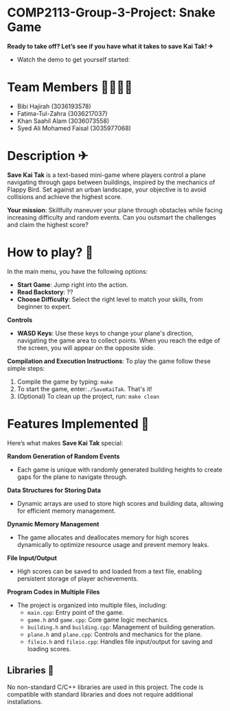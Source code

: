 # COMP2113-Group-3-Project: Snake Game
**Ready to take off? Let’s see if you have what it takes to save Kai Tak! ✈**
- Watch the demo to get yourself started:

# Team Members 🧑‍💻👩‍💻 
- Bibi Hajirah (3036193578)
- Fatima-Tul-Zahra (3036217037)
- Khan Saahil Alam (3036073558)
- Syed Ali Mohamed Faisal (3035977068)

# Description ✈
**Save Kai Tak** is a text-based mini-game where players control a plane navigating through gaps between buildings, inspired by the mechanics of Flappy Bird. Set against an urban landscape, your objective is to avoid collisions and achieve the highest score.

**Your mission**: Skillfully maneuver your plane through obstacles while facing increasing difficulty and random events. Can you outsmart the challenges and claim the highest score?

# How to play? 🧐
In the main menu, you have the following options:
- **Start Game**: Jump right into the action.
- **Read Backstory**: ??
- **Choose Difficulty**: Select the right level to match your skills, from beginner to expert.
  
**Controls**
- **WASD Keys**: Use these keys to change your plane's direction, navigating the game area to collect points. When you reach the edge of the screen, you will appear on the opposite side.

**Compilation and Execution Instructions**: To play the game follow these simple steps:
1. Compile the game by typing: `make`
2. To start the game, enter:`./SaveKaiTak`. That's it!
3. (Optional) To clean up the project, run: `make clean`

# Features Implemented 🚀
Here’s what makes **Save Kai Tak** special:

**Random Generation of Random Events**
- Each game is unique with randomly generated building heights to create gaps for the plane to navigate through.

**Data Structures for Storing Data**
- Dynamic arrays are used to store high scores and building data, allowing for efficient memory management.

**Dynamic Memory Management**
- The game allocates and deallocates memory for high scores dynamically to optimize resource usage and prevent memory leaks.

**File Input/Output**
- High scores can be saved to and loaded from a text file, enabling persistent storage of player achievements.

**Program Codes in Multiple Files**
- The project is organized into multiple files, including:
  - `main.cpp`: Entry point of the game.
  - `game.h` and `game.cpp`: Core game logic mechanics.
  - `building.h` and `building.cpp`: Management of building generation.
  - `plane.h` and `plane.cpp`: Controls and mechanics for the plane.
  - `fileio.h` and `fileio.cpp`: Handles file input/output for saving and loading scores.

## Libraries 📖
No non-standard C/C++ libraries are used in this project. The code is compatible with standard libraries and does not require additional installations.
